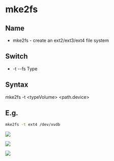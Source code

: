# mke2fs

## Name
* mke2fs - create an ext2/ext3/ext4 file system

## Switch
* -t --fs Type

## Syntax
mke2fs -t \<typeVolume\> \<path.device\>

## E.g.
````Bash
mke2fs -t ext4 /dev/xvdb
````
[<img src="https://i.imgur.com/W6lFY9k.png">](https://i.imgur.com/W6lFY9k.png)

[<img src="https://i.imgur.com/JNrXpGc.png">](https://i.imgur.com/JNrXpGc.png)

[<img src="https://i.imgur.com/7SL9NGD.png">](https://i.imgur.com/7SL9NGD.png)
